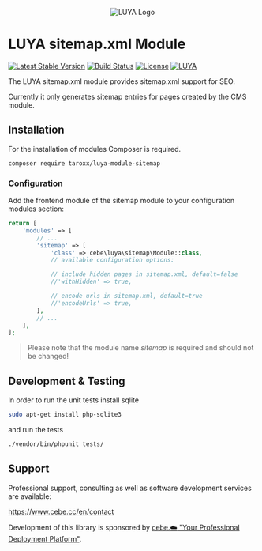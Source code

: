 <p align="center">
  <img src="https://raw.githubusercontent.com/luyadev/luya/master/docs/logo/luya-logo-0.2x.png" alt="LUYA Logo"/>
</p>

# LUYA sitemap.xml Module


[![Latest Stable Version](https://poser.pugx.org/cebe/luya-module-sitemap/v/stable)](https://packagist.org/packages/cebe/luya-module-sitemap)
[![Build Status](https://travis-ci.org/cebe/luya-module-sitemap.svg?branch=master)](https://travis-ci.org/cebe/luya-module-sitemap)
[![License](https://poser.pugx.org/cebe/luya-module-sitemap/license)](https://packagist.org/packages/cebe/luya-module-sitemap)
[![LUYA](https://img.shields.io/badge/Powered%20by-LUYA-brightgreen.svg)](https://luya.io)

The LUYA sitemap.xml module provides sitemap.xml support for SEO.

Currently it only generates sitemap entries for pages created by the CMS module.


## Installation

For the installation of modules Composer is required.

    composer require taroxx/luya-module-sitemap

### Configuration

Add the frontend module of the sitemap module to your configuration modules section:

```php
return [
    'modules' => [
        // ...
        'sitemap' => [
            'class' => cebe\luya\sitemap\Module::class,
            // available configuration options:

            // include hidden pages in sitemap.xml, default=false
            //'withHidden' => true,

            // encode urls in sitemap.xml, default=true
            //'encodeUrls' => true,
        ],
        // ...
    ],
];
```

> Please note that the module name *sitemap* is required and should not be changed!

## Development & Testing

In order to run the unit tests install sqlite

```sh
sudo apt-get install php-sqlite3
```

and run the tests

```sh
./vendor/bin/phpunit tests/
```

## Support

Professional support, consulting as well as software development services are available:

https://www.cebe.cc/en/contact

Development of this library is sponsored by [cebe.:cloud: "Your Professional Deployment Platform"](https://cebe.cloud).
